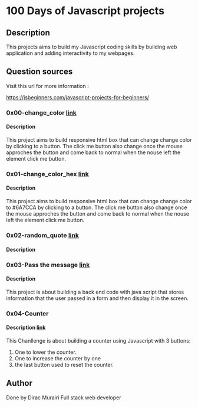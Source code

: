 # 100 Days of Javascript projects

## Description

This projects aims to build my Javascript coding skills by building
web application and adding interactivity to my webpages.

## Question sources

Visit this url for more information :

https://jsbeginners.com/javascript-projects-for-beginners/

### 0x00-change_color [link](https://github.com/Dirac156/100-days_Javascript/tree/master/0x00-change_color)

#### Description

This project aims to build responsive html box that can change change color
by clicking to a button.
The click me button also change once the mouse approches the button and come
back to normal when the nouse left the element click me button.

### 0x01-change_color_hex [link](https://github.com/Dirac156/100-days_Javascript/tree/master/0x01-change_color_hex)

#### Description

This project aims to build responsive html box that can change change color to #6A7CCA
by clicking to a button.
The click me button also change once the mouse approches the button and come
back to normal when the nouse left the element click me button.

### 0x02-random_quote [link](https://github.com/Dirac156/100-days_Javascript/tree/master/0x02-random_quotes)

#### Description

### 0x03-Pass the message [link](https://github.com/Dirac156/100-days_Javascript/tree/master/0x03-pass_the_message)

#### Description

This project is about building a back end code with java script that stores information that the user passed in a form and then display it in the screen.

### 0x04-Counter 

#### Description [link]()

This Chanllenge is about building a counter using Javascript with 3 buttons:
1. One to lower the counter.
2. One to increase the counter by one
3. the last button used to reset the counter.


## Author

Done by Dirac Murairi
Full stack web developer
